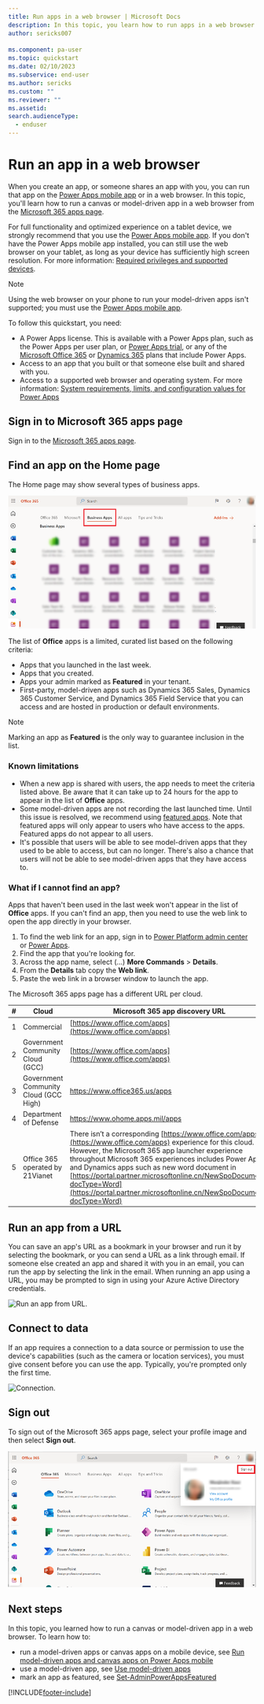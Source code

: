 ```yaml
---
title: Run apps in a web browser | Microsoft Docs
description: In this topic, you learn how to run apps in a web browser
author: sericks007

ms.component: pa-user
ms.topic: quickstart
ms.date: 02/10/2023
ms.subservice: end-user
ms.author: sericks
ms.custom: ""
ms.reviewer: ""
ms.assetid: 
search.audienceType: 
  - enduser
---
```


# Run an app in a web browser

When you create an app, or someone shares an app with you, you can run that app on the [Power Apps mobile app](../mobile/run-powerapps-on-mobile.md) or in a web browser. In this topic, you'll learn how to run a canvas or model-driven app in a web browser from the [Microsoft 365 apps page](https://www.office.com/apps?auth=2).

For full functionality and optimized experience on a tablet device, we strongly recommend that you use the [Power Apps mobile app](../mobile/run-powerapps-on-mobile.md). If you don't have the Power Apps mobile app installed, you can still use the web browser on your tablet, as long as your device has sufficiently high screen resolution. For more information: [Required privileges and supported devices](../mobile/run-powerapps-on-mobile.md#required-privileges-and-supported-devices).

> [!NOTE]
> Using the web browser on your phone to run your model-driven apps isn't supported; you must use the [Power Apps mobile app](../mobile/run-powerapps-on-mobile.md).

To follow this quickstart, you need:
- A Power Apps license. This is available with a Power Apps plan, such as the Power Apps per user plan, or [Power Apps trial](../maker/signup-for-powerapps.md), or any of the [Microsoft Office 365](https://signup.microsoft.com/Signup?OfferId=467eab54-127b-42d3-b046-3844b860bebf&dl=O365_BUSINESS_PREMIUM&ali=1) or [Dynamics 365](https://dynamics.microsoft.com/pricing/) plans that include Power Apps.
- Access to an app that you built or that someone else built and shared with you.
- Access to a supported web browser and operating system. For more information: [System requirements, limits, and configuration values for Power Apps](../maker/canvas-apps/limits-and-config.md)


## Sign in to Microsoft 365 apps page
Sign in to the [Microsoft 365 apps page](https://www.office.com/apps?auth=2).

## Find an app on the Home page
The Home page may show several types of business apps. 

![Busines Apps.](media/bussinessapps.png)

The list of **Office** apps is a limited, curated list based on the following criteria:

- Apps that you launched in the last week.
- Apps that you created. 
- Apps your admin marked as **Featured** in your tenant.
- First-party, model-driven apps such as Dynamics 365 Sales, Dynamics 365 Customer Service, and Dynamics 365 Field Service that you can access and are hosted in production or default environments.

> [!NOTE]
> Marking an app as **Featured** is the only way to guarantee inclusion in the list.

### Known limitations
- When a new app is shared with users, the app needs to meet the criteria listed above. Be aware that it can take up to 24 hours for the app to appear in the list of **Office** apps.
- Some model-driven apps are not recording the last launched time. Until this issue is resolved, we recommend using [featured apps](/powershell/module/microsoft.powerapps.administration.powershell/set-adminpowerappasfeatured?view=pa-ps-latest&preserve-view=true). Note that featured apps will only appear to users who have access to the apps. Featured apps do not appear to all users.
- It's possible that users will be able to see model-driven apps that they used to be able to access, but can no longer. There's also a chance that users will not be able to see model-driven apps that they have access to.    

### What if I cannot find an app?

Apps that haven't been used in the last week won't appear in the list of **Office** apps. If you can't find an app, then you need to use the web link to open the app directly in your browser.

1. To find the web link for an app, sign in to [Power Platform admin center](https://admin.powerplatform.microsoft.com) or [Power Apps](https://make.powerapps.com).
2. Find the app that you're looking for.
3. Across the app name, select (...) **More Commands** > **Details**.
4. From the **Details** tab copy the **Web link**.
5. Paste the web link in a browser window to launch the app.

The Microsoft 365 apps page has a different URL per cloud. 


|  **#**        | Cloud         |  Microsoft   365 app discovery URL |
| ------------- | ------------- | ------------- 
| 1             | Commercial    | [https://www.office.com/apps](https://www.office.com/apps)                |
| 2             | Government Community Cloud (GCC) | [https://www.office.com/apps](https://www.office.com/apps) |
| 3             | Government Community Cloud (GCC High)  | [https://www.office365.us/apps ](https://www.office365.us/apps)   |
| 4             | Department of Defense  | [https://www.ohome.apps.mil/apps ](https://www.ohome.apps.mil/apps ) |
| 5             | Office 365 operated by 21Vianet  | There isn’t a corresponding [https://www.office.com/apps](https://www.office.com/apps)   experience for this cloud. However, the Microsoft 365 app launcher experience   throughout Microsoft 365 experiences includes Power Apps and Dynamics apps such as new word document in [https://portal.partner.microsoftonline.cn/NewSpoDocument?docType=Word](https://portal.partner.microsoftonline.cn/NewSpoDocument?docType=Word)   |


## Run an app from a URL
You can save an app's URL as a bookmark in your browser and run it by selecting the bookmark, or you can send a URL as a link through email. If someone else created an app and shared it with you in an email, you can run the app by selecting the link in the email. When running an app using a URL, you may be prompted to sign in using your Azure Active Directory credentials.

![Run an app from URL.](./media/run-app-browser/web-login.png)

## Connect to data
If an app requires a connection to a data source or permission to use the device's capabilities (such as the camera or location services), you must give consent before you can use the app. Typically, you're prompted only the first time.

![Connection.](./media/run-app-browser/app-connection.png)

## Sign out
To sign out of the Microsoft 365 apps page, select your profile image and then select **Sign out**.


![Sign out.](media/bussinessapps-2.png)

## Next steps
In this topic, you learned how to run a canvas or model-driven app in a web browser. To learn how to:
- run a model-driven apps or canvas apps on a mobile device, see [Run model-driven apps and canvas apps on Power Apps mobile](../mobile/run-powerapps-on-mobile.md)
- use a model-driven app, see [Use model-driven apps](use-model-driven-apps.md)
- mark an app as featured, see [Set-AdminPowerAppsFeatured](/powershell/module/microsoft.powerapps.administration.powershell/set-adminpowerappasfeatured?view=pa-ps-latest&preserve-view=true)



[!INCLUDE[footer-include](../includes/footer-banner.md)]
